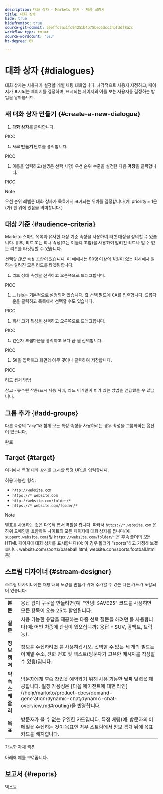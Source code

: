 ```yaml
---
description: 대화 상자 - Marketo 문서 - 제품 설명서
title: 대화 상자
hide: true
hidefromtoc: true
source-git-commit: 50effc2aa1fc94251b4b75bec6dcc34bf3df8a2c
workflow-type: tm+mt
source-wordcount: '523'
ht-degree: 0%

---
```


# 대화 상자 {#dialogues}

대화 상자는 사용자가 설정할 개별 채팅 대화입니다. 시각적으로 사용자 지정하고, 페이지가 표시되는 페이지를 결정하며, 표시되는 페이지와 이를 보는 사용자를 결정하는 방법을 알아봅니다.

## 새 대화 상자 만들기 {#create-a-new-dialogue}

1. **대화 상자**&#x200B;를 클릭합니다.

PICC

1. **새로 만들기** 단추를 클릭합니다.

PICC

1. 이름을 입력하고(설명은 선택 사항) 우선 순위 수준을 설정한 다음 **저장**&#x200B;을 클릭합니다.

PICC

>[!NOTE]
>
>우선 순위 레벨은 대화 상자가 목록에서 표시되는 위치를 결정합니다(예: priority = 1은(가) 맨 위에 있음을 의미합니다.)

## 대상 기준 {#audience-criteria}

Marketo 스마트 목록과 유사한 대상 기준 속성을 사용하여 타겟 대상을 정의할 수 있습니다. 유추, 리드 또는 회사 속성(또는 이들의 조합)을 사용하여 알려진 리드나 알 수 없는 리드를 타깃팅할 수 있습니다.

선택할 _많은_ 속성 조합이 있습니다. 이 예에서는 50명 이상의 직원이 있는 회사에서 일하는 알려진 모든 리드를 타겟팅합니다.

1. 리드 상태 속성을 선택하고 오른쪽으로 드래그합니다.

PICC

1. __ Isis는 기본적으로 설정되어 있습니다. 값 선택 필드에 CA를 입력합니다. 드롭다운을 클릭하고 목록에서 선택할 수도 있습니다.

PICC

1. 회사 크기 특성을 선택하고 오른쪽으로 드래그합니다.

PICC

1. 연산자 드롭다운을 클릭하고 보다 큼 을 선택합니다.

PICC

1. 50을 입력하고 화면의 아무 곳이나 클릭하여 저장합니다.

PICC

리드 캡처 방법

참고 - 유추된 작동/표시 사용 사례, 리드 이메일이 비어 있는 방법을 언급했을 수 있습니다.

## 그룹 추가 {#add-groups}

다른 속성의 &quot;any&quot;와 함께 모든 특정 속성을 사용하려는 경우 속성을 그룹화하는 옵션이 있습니다.

완료

## Target {#target}

여기에서 특정 대화 상자를 표시할 특정 URL을 입력합니다.

허용 가능한 형식:

* `http://website.com`
* `https://*.website.com`
* `http://website.com/folder/*`
* `https://*.website.com/folder/*`

>[!NOTE]
>
>별표를 사용하는 것은 다목적 엽서 역할을 합니다. 따라서 `https://*.website.com` 은 하위 도메인을 포함하여 사이트의 모든 페이지에 대화 상자를 둡니다(예: `support.website.com`) 및 `https://website.com/folder/*` 은 후속 폴더의 모든 HTML 페이지에 대화 상자를 표시합니다(예: 이 경우 폴더가 &quot;sports&quot;라고 가정해 보겠습니다. website.com/sports/baseball.html, website.com/sports/football.html 등)

## 스트림 디자이너 {#stream-designer}

스트림 디자이너에는 채팅 대화 모양을 만들기 위해 추가할 수 있는 다른 카드가 포함되어 있습니다.

<table>
 <tr>
  <td><strong>본문</strong></td>
  <td>응답 없이 구문을 만들려면(예: "안녕! SAVE25" 코드를 사용하면 모든 항목이 오늘 25% 할인됩니다.
</td>
 </tr>
 <tr>
  <td><strong>질문</strong></td>
  <td>사용 가능한 응답을 제공하는 다중 선택 질문을 하려면 를 사용합니다(예: 어떤 차종에 관심이 있으십니까? 응답 = SUV, 컴팩트, 트럭 등).</td>
 </tr>
 <tr>
  <td><strong>정보 캡처</strong></td>
  <td>정보를 수집하려면 를 사용하십시오. 선택할 수 있는 세 개의 필드는 이메일 주소, 전화 번호 및 텍스트(방문자가 고유한 메시지를 작성할 수 있음)입니다.</td>
 </tr>
 <tr>
  <td><strong>약속 스케줄러</strong></td>
  <td>방문자에게 후속 작업을 예약하기 위해 사용 가능한 날짜 달력을 제공합니다. 일정 가용성은 [다음 에이전트에 대한 라인](/help/marketo/product-docs/demand-generation/dynamic-chat/dynamic-chat-overview.md#routing)을 반영합니다.</td>
 </tr>
 <tr>
  <td><strong>목표</strong></td>
  <td>방문자가 볼 수 없는 유일한 카드입니다. 특정 채팅(예: 방문자의 이메일을 수집하는 것이 목표인 경우 스트림에서 정보 캡처 뒤에 목표 카드를 배치합니다.</td>
 </tr>
</table>

가능한 자체 섹션

아래에 예를 보여줍니다.

## 보고서 {#reports}

텍스트
